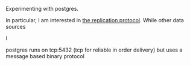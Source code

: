 Experimenting with postgres.

In particular, I am interested in [the replication protocol](http://www.postgresql.org/docs/current/static/protocol-replication.html). While other data sources

I

postgres runs on tcp:5432 (tcp for reliable in order delivery)
but uses a message based binary protocol